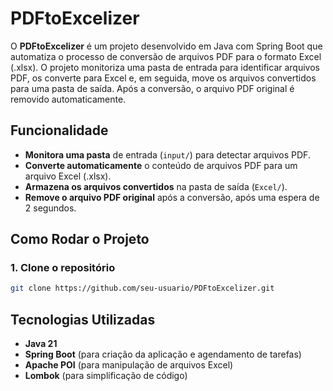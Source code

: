 # PDFtoExcelizer

O **PDFtoExcelizer** é um projeto desenvolvido em Java com Spring Boot que automatiza o processo de conversão de arquivos PDF para o formato Excel (.xlsx). O projeto monitoriza uma pasta de entrada para identificar arquivos PDF, os converte para Excel e, em seguida, move os arquivos convertidos para uma pasta de saída. Após a conversão, o arquivo PDF original é removido automaticamente.

## Funcionalidade

- **Monitora uma pasta** de entrada (`input/`) para detectar arquivos PDF.
- **Converte automaticamente** o conteúdo de arquivos PDF para um arquivo Excel (.xlsx).
- **Armazena os arquivos convertidos** na pasta de saída (`Excel/`).
- **Remove o arquivo PDF original** após a conversão, após uma espera de 2 segundos.

## Como Rodar o Projeto

### 1. Clone o repositório

```bash
git clone https://github.com/seu-usuario/PDFtoExcelizer.git

```
## Tecnologias Utilizadas

- **Java 21**
- **Spring Boot** (para criação da aplicação e agendamento de tarefas)
- **Apache POI** (para manipulação de arquivos Excel)
- **Lombok** (para simplificação de código)
